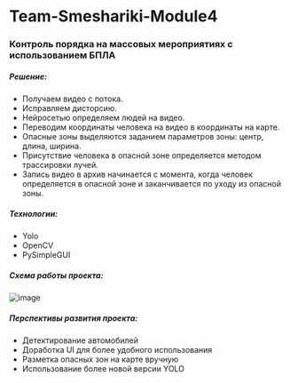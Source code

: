 # Team-Smeshariki-Module4
### Контроль порядка на массовых мероприятиях с использованием БПЛА
##### Решение:
- Получаем видео с потока. 
- Исправляем дисторсию.
- Нейросетью определяем людей на видео.
- Переводим координаты человека на видео в координаты на карте.
- Опасные зоны выделяются заданием параметров зоны: центр, длина, ширина.
- Присутствие человека в опасной зоне определяется  методом трассировки лучей.
- Запись видео в архив начинается с момента, когда человек определяется в опасной зоне и заканчивается по уходу из опасной зоны.
##### Технологии:
- Yolo
- OpenCV
- PySimpleGUI
##### Схема работы проекта:
![image](https://github.com/MartinIJL7/Team-Smeshariki-Module4/assets/169812958/45ec0d02-5af7-4b72-95f3-7046d1074818)
##### Перспективы развития проекта:
- Детектирование автомобилей
- Доработка UI для более удобного использования
- Разметка опасных зон на карте вручную
- Использование более новой версии YOLO
